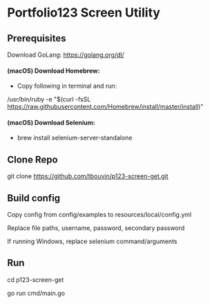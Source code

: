 # Portfolio123 Screen Utility
## Prerequisites
Download GoLang:
https://golang.org/dl/

#### (macOS) Download Homebrew: 
* Copy following in terminal and run:

/usr/bin/ruby -e "$(curl -fsSL https://raw.githubusercontent.com/Homebrew/install/master/install)"
#### (macOS) Download Selenium: 
* brew install selenium-server-standalone

## Clone Repo
git clone https://github.com/tbouvin/p123-screen-get.git

## Build config
Copy config from config/examples to resources/local/config.yml

Replace file paths, username, password, secondary password

If running Windows, replace selenium command/arguments

## Run
cd p123-screen-get

go run cmd/main.go
